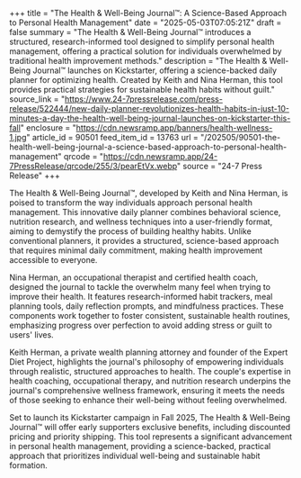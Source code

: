 +++
title = "The Health & Well-Being Journal™: A Science-Based Approach to Personal Health Management"
date = "2025-05-03T07:05:21Z"
draft = false
summary = "The Health & Well-Being Journal™ introduces a structured, research-informed tool designed to simplify personal health management, offering a practical solution for individuals overwhelmed by traditional health improvement methods."
description = "The Health & Well-Being Journal™ launches on Kickstarter, offering a science-backed daily planner for optimizing health. Created by Keith and Nina Herman, this tool provides practical strategies for sustainable health habits without guilt."
source_link = "https://www.24-7pressrelease.com/press-release/522444/new-daily-planner-revolutionizes-health-habits-in-just-10-minutes-a-day-the-health-well-being-journal-launches-on-kickstarter-this-fall"
enclosure = "https://cdn.newsramp.app/banners/health-wellness-1.jpg"
article_id = 90501
feed_item_id = 13763
url = "/202505/90501-the-health-well-being-journal-a-science-based-approach-to-personal-health-management"
qrcode = "https://cdn.newsramp.app/24-7PressRelease/qrcode/255/3/pearEtVx.webp"
source = "24-7 Press Release"
+++

<p>The Health & Well-Being Journal™, developed by Keith and Nina Herman, is poised to transform the way individuals approach personal health management. This innovative daily planner combines behavioral science, nutrition research, and wellness techniques into a user-friendly format, aiming to demystify the process of building healthy habits. Unlike conventional planners, it provides a structured, science-based approach that requires minimal daily commitment, making health improvement accessible to everyone.</p><p>Nina Herman, an occupational therapist and certified health coach, designed the journal to tackle the overwhelm many feel when trying to improve their health. It features research-informed habit trackers, meal planning tools, daily reflection prompts, and mindfulness practices. These components work together to foster consistent, sustainable health routines, emphasizing progress over perfection to avoid adding stress or guilt to users' lives.</p><p>Keith Herman, a private wealth planning attorney and founder of the Expert Diet Project, highlights the journal's philosophy of empowering individuals through realistic, structured approaches to health. The couple's expertise in health coaching, occupational therapy, and nutrition research underpins the journal's comprehensive wellness framework, ensuring it meets the needs of those seeking to enhance their well-being without feeling overwhelmed.</p><p>Set to launch its Kickstarter campaign in Fall 2025, The Health & Well-Being Journal™ will offer early supporters exclusive benefits, including discounted pricing and priority shipping. This tool represents a significant advancement in personal health management, providing a science-backed, practical approach that prioritizes individual well-being and sustainable habit formation.</p>